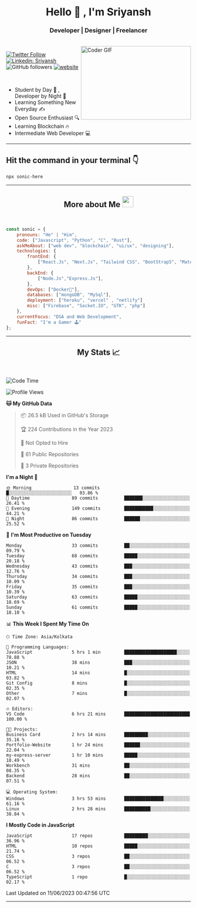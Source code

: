 
<h1 align="center">Hello  👋 , I'm Sriyansh</h1>
<h3 align="center">Developer | Designer | Freelancer </h3>
<br>
<img alt="Coder GIF" align="right" height=200 width=300 src="https://miro.medium.com/max/1360/0*7Q3yvSIv_t0ioJ-Z.gif" />

[![Twitter Follow](https://img.shields.io/twitter/follow/ShivamSriyansh?label=Follow)](https://twitter.com/intent/follow?screen_name=ShivamSriyansh)
[![Linkedin: Sriyansh](https://img.shields.io/badge/-Sriyansh-blue?style=flat-square&logo=Linkedin&logoColor=white&link=https://www.linkedin.com/in/sriyansh-shivam/)](https://www.linkedin.com/in/sriyansh-shivam/)
![GitHub followers](https://img.shields.io/github/followers/SoNiC-HeRE?label=Follow&style=social)
[![website](https://img.shields.io/badge/Website-46a2f1.svg?&style=flat-square&logo=Google-Chrome&logoColor=white&link=https://ss-portfolio.vercel.app/)](https://ss-portfolio.vercel.app/)

<br/>

- Student by Day 🌅 , Developer by Night 🌃
- Learning Something New Everyday ✍️
- Open Source Enthusiast 🔍
- Learning Blockchain 🔥
- Intermediate Web Developer 💻



<hr/>

## Hit the command in your terminal 👇
```bash
npx sonic-here
```

<hr/>
<h2 align="center">More about Me <img src="https://emojis.slackmojis.com/emojis/images/1531849430/4246/blob-sunglasses.gif?1531849430" width="30"/> </h3>
<br>

```javascript
const sonic = {
    pronouns: "He" | "Him",
    code: ["Javascript", "Python", "C", "Rust"],
    askMeAbout: ["web dev", "blockchain", "ui/ux", "designing"],
    technologies: {
        frontEnd: {
            ["React.Js", "Next.Js", "Tailwind CSS", "BootStrap5", "MaterialUI"]
        },
        backEnd: {
            ["Node.Js","Express.Js"],
        },
        devOps: ["Docker🐳"],
        databases: ["mongoDB", "MySql"],
        deployment: ["heroku", "vercel" , "netlify"]
        misc: ["Firebase", "Socket.IO", "GTK", "php"]
    },
    currentFocus: "DSA and Web Development",
    funFact: "I'm a Gamer 🕹️"
};
```
<hr/>

<h2 align="center"> My Stats 📈 </h2>
<br />

<!--START_SECTION:waka-->
![Code Time](http://img.shields.io/badge/Code%20Time-15%20hrs%2047%20mins-blue)

![Profile Views](http://img.shields.io/badge/Profile%20Views-16-blue)

**🐱 My GitHub Data** 

> 📦 26.5 kB Used in GitHub's Storage 
 > 
> 🏆 224 Contributions in the Year 2023
 > 
> 🚫 Not Opted to Hire
 > 
> 📜 61 Public Repositories 
 > 
> 🔑 3 Private Repositories 
 > 
**I'm a Night 🦉** 

```text
🌞 Morning                13 commits          █░░░░░░░░░░░░░░░░░░░░░░░░   03.86 % 
🌆 Daytime                89 commits          ███████░░░░░░░░░░░░░░░░░░   26.41 % 
🌃 Evening                149 commits         ███████████░░░░░░░░░░░░░░   44.21 % 
🌙 Night                  86 commits          ██████░░░░░░░░░░░░░░░░░░░   25.52 % 
```
📅 **I'm Most Productive on Tuesday** 

```text
Monday                   33 commits          ██░░░░░░░░░░░░░░░░░░░░░░░   09.79 % 
Tuesday                  68 commits          █████░░░░░░░░░░░░░░░░░░░░   20.18 % 
Wednesday                43 commits          ███░░░░░░░░░░░░░░░░░░░░░░   12.76 % 
Thursday                 34 commits          ███░░░░░░░░░░░░░░░░░░░░░░   10.09 % 
Friday                   35 commits          ███░░░░░░░░░░░░░░░░░░░░░░   10.39 % 
Saturday                 63 commits          █████░░░░░░░░░░░░░░░░░░░░   18.69 % 
Sunday                   61 commits          █████░░░░░░░░░░░░░░░░░░░░   18.10 % 
```


📊 **This Week I Spent My Time On** 

```text
🕑︎ Time Zone: Asia/Kolkata

💬 Programming Languages: 
JavaScript               5 hrs 1 min         ████████████████████░░░░░   78.88 % 
JSON                     38 mins             ███░░░░░░░░░░░░░░░░░░░░░░   10.21 % 
HTML                     14 mins             █░░░░░░░░░░░░░░░░░░░░░░░░   03.82 % 
Git Config               8 mins              █░░░░░░░░░░░░░░░░░░░░░░░░   02.35 % 
Other                    7 mins              █░░░░░░░░░░░░░░░░░░░░░░░░   02.07 % 

🔥 Editors: 
VS Code                  6 hrs 21 mins       █████████████████████████   100.00 % 

🐱‍💻 Projects: 
Business Card            2 hrs 14 mins       █████████░░░░░░░░░░░░░░░░   35.16 % 
Portfolio-Website        1 hr 24 mins        ██████░░░░░░░░░░░░░░░░░░░   22.04 % 
my-express-server        1 hr 10 mins        █████░░░░░░░░░░░░░░░░░░░░   18.49 % 
Workbench                31 mins             ██░░░░░░░░░░░░░░░░░░░░░░░   08.35 % 
Backend                  28 mins             ██░░░░░░░░░░░░░░░░░░░░░░░   07.51 % 

💻 Operating System: 
Windows                  3 hrs 53 mins       ███████████████░░░░░░░░░░   61.16 % 
Linux                    2 hrs 28 mins       ██████████░░░░░░░░░░░░░░░   38.84 % 
```

**I Mostly Code in JavaScript** 

```text
JavaScript               17 repos            █████████░░░░░░░░░░░░░░░░   36.96 % 
HTML                     10 repos            █████░░░░░░░░░░░░░░░░░░░░   21.74 % 
CSS                      3 repos             ██░░░░░░░░░░░░░░░░░░░░░░░   06.52 % 
C                        3 repos             ██░░░░░░░░░░░░░░░░░░░░░░░   06.52 % 
TypeScript               1 repo              █░░░░░░░░░░░░░░░░░░░░░░░░   02.17 % 
```




 Last Updated on 11/06/2023 00:47:56 UTC
<!--END_SECTION:waka-->
<hr />
